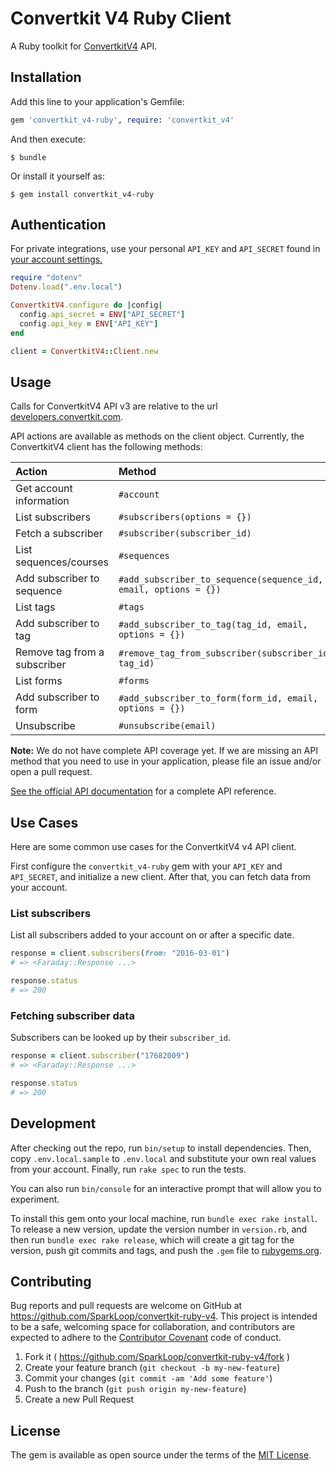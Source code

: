 # Convertkit V4 Ruby Client

A Ruby toolkit for [ConvertkitV4](https://convertkit.com/) API.

## Installation

Add this line to your application's Gemfile:

```ruby
gem 'convertkit_v4-ruby', require: 'convertkit_v4'
```

And then execute:

    $ bundle

Or install it yourself as:

    $ gem install convertkit_v4-ruby

## Authentication

For private integrations, use your personal ``API_KEY`` and ``API_SECRET`` found in [your account settings.](https://app.ConvertkitV4.com/account/edit)

```ruby
require "dotenv"
Dotenv.load(".env.local")

ConvertkitV4.configure do |config|
  config.api_secret = ENV["API_SECRET"]
  config.api_key = ENV["API_KEY"]
end

client = ConvertkitV4::Client.new
```

## Usage

Calls for ConvertkitV4 API v3 are relative to the url [developers.convertkit.com](developers.convertkit.com).

API actions are available as methods on the client object. Currently, the ConvertkitV4 client has the following methods:


| Action                       | Method                                                          |
|:-----------------------------|:----------------------------------------------------------------|
| Get account information      | `#account`                                                      |
| List subscribers             | `#subscribers(options = {})`                                    |
| Fetch a subscriber           | `#subscriber(subscriber_id)`                                    |
| List sequences/courses       | `#sequences`                                                    |
| Add subscriber to sequence   | `#add_subscriber_to_sequence(sequence_id, email, options = {})` |
| List tags                    | `#tags`                                                         |
| Add subscriber to tag        | `#add_subscriber_to_tag(tag_id, email, options = {})`           |
| Remove tag from a subscriber | `#remove_tag_from_subscriber(subscriber_id, tag_id)`            |
| List forms                   | `#forms`                                                        |
| Add subscriber to form       | `#add_subscriber_to_form(form_id, email, options = {})`         |
| Unsubscribe                  | `#unsubscribe(email)`                                           |

**Note:** We do not have complete API coverage yet. If we are missing an API method that you need to use in your application, please file an issue and/or open a pull request.

[See the official API documentation](https://developers.convertkit.com/v4) for a complete API reference.

## Use Cases

Here are some common use cases for the ConvertkitV4 v4 API client.

First configure the ``convertkit_v4-ruby`` gem with your ``API_KEY`` and ``API_SECRET``, and initialize a new client. After that, you can fetch data from your account.

### List subscribers

List all subscribers added to your account on or after a specific date.

```ruby
response = client.subscribers(from: "2016-03-01")
# => <Faraday::Response ...>

response.status
# => 200
```

### Fetching subscriber data

Subscribers can be looked up by their ``subscriber_id``.

```ruby
response = client.subscriber("17682009")
# => <Faraday::Response ...>

response.status
# => 200
```

## Development

After checking out the repo, run `bin/setup` to install dependencies. Then, copy `.env.local.sample` to `.env.local` and substitute your own real values from your account. Finally, run `rake spec` to run the tests.

You can also run `bin/console` for an interactive prompt that will allow you to experiment.

To install this gem onto your local machine, run `bundle exec rake install`. To release a new version, update the version number in `version.rb`, and then run `bundle exec rake release`, which will create a git tag for the version, push git commits and tags, and push the `.gem` file to [rubygems.org](https://rubygems.org).

## Contributing

Bug reports and pull requests are welcome on GitHub at https://github.com/SparkLoop/convertkit-ruby-v4. This project is intended to be a safe, welcoming space for collaboration, and contributors are expected to adhere to the [Contributor Covenant](http://contributor-covenant.org) code of conduct.

1. Fork it ( https://github.com/SparkLoop/convertkit-ruby-v4/fork )
2. Create your feature branch (`git checkout -b my-new-feature`)
3. Commit your changes (`git commit -am 'Add some feature'`)
4. Push to the branch (`git push origin my-new-feature`)
5. Create a new Pull Request

## License

The gem is available as open source under the terms of the [MIT License](http://opensource.org/licenses/MIT).
